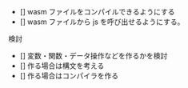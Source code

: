 - [] wasm ファイルをコンパイルできるようにする
- [] wasm ファイルから js を呼び出せるようにする。

検討

- [] 変数・関数・データ操作などを作るかを検討
- [] 作る場合は構文を考える
- [] 作る場合はコンパイラを作る
